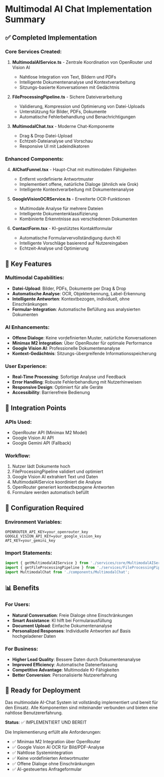 # Multimodal AI Chat Implementation Summary

## ✅ Completed Implementation

### Core Services Created:

1. **MultimodalAIService.ts** - Zentrale Koordination von OpenRouter und Vision AI
   - Nahtlose Integration von Text, Bildern und PDFs
   - Intelligente Dokumentenanalyse und Kontextverarbeitung
   - Sitzungs-basierte Konversationen mit Gedächtnis

2. **FileProcessingPipeline.ts** - Sichere Dateiverarbeitung
   - Validierung, Kompression und Optimierung von Datei-Uploads
   - Unterstützung für Bilder, PDFs, Dokumente
   - Automatische Fehlerbehandlung und Benachrichtigungen

3. **MultimodalChat.tsx** - Moderne Chat-Komponente
   - Drag & Drop Datei-Upload
   - Echtzeit-Dateianalyse und Vorschau
   - Responsive UI mit Ladeindikatoren

### Enhanced Components:

4. **AIChatFunnel.tsx** - Haupt-Chat mit multimodalen Fähigkeiten
   - Entfernt vordefinierte Antwortmuster
   - Implementiert offene, natürliche Dialoge (ähnlich wie Grok)
   - Intelligente Kontextverarbeitung mit Dokumentenanalyse

5. **GoogleVisionOCRService.ts** - Erweiterte OCR-Funktionen
   - Multimodale Analyse für mehrere Dateien
   - Intelligente Dokumentenklassifizierung
   - Kombinierte Erkenntnisse aus verschiedenen Dokumenten

6. **ContactForm.tsx** - KI-gestütztes Kontaktformular
   - Automatische Formularvervollständigung durch KI
   - Intelligente Vorschläge basierend auf Nutzereingaben
   - Echtzeit-Analyse und Optimierung

## 🚀 Key Features

### Multimodal Capabilities:
- **Datei-Upload**: Bilder, PDFs, Dokumente per Drag & Drop
- **Automatische Analyse**: OCR, Objekterkennung, Label-Erkennung
- **Intelligente Antworten**: Kontextbezogen, individuell, ohne Einschränkungen
- **Formular-Integration**: Automatische Befüllung aus analysierten Dokumenten

### AI Enhancements:
- **Offene Dialoge**: Keine vordefinierten Muster, natürliche Konversationen
- **Minimax M2 Integration**: Über OpenRouter für optimale Performance
- **Google Vision AI**: Professionelle Dokumentenanalyse
- **Kontext-Gedächtnis**: Sitzungs-übergreifende Informationsspeicherung

### User Experience:
- **Real-Time Processing**: Sofortige Analyse und Feedback
- **Error Handling**: Robuste Fehlerbehandlung mit Nutzerhinweisen
- **Responsive Design**: Optimiert für alle Geräte
- **Accessibility**: Barrierefreie Bedienung

## 🎯 Integration Points

### APIs Used:
- OpenRouter API (Minimax M2 Model)
- Google Vision AI API
- Google Gemini API (Fallback)

### Workflow:
1. Nutzer lädt Dokumente hoch
2. FileProcessingPipeline validiert und optimiert
3. Google Vision AI extrahiert Text und Daten
4. MultimodalAIService koordiniert die Analyse
5. OpenRouter generiert kontextbezogene Antworten
6. Formulare werden automatisch befüllt

## 🔧 Configuration Required

### Environment Variables:
```env
OPENROUTER_API_KEY=your_openrouter_key
GOOGLE_VISION_API_KEY=your_google_vision_key
API_KEY=your_gemini_key
```

### Import Statements:
```typescript
import { getMultimodalAIService } from './services/core/MultimodalAIService';
import { getFileProcessingPipeline } from './services/FileProcessingPipeline';
import MultimodalChat from './components/MultimodalChat';
```

## 📊 Benefits

### For Users:
- **Natural Conversation**: Freie Dialoge ohne Einschränkungen
- **Smart Assistance**: KI hilft bei Formularausfüllung
- **Document Upload**: Einfache Dokumentenanalyse
- **Personalized Responses**: Individuelle Antworten auf Basis hochgeladener Daten

### For Business:
- **Higher Lead Quality**: Bessere Daten durch Dokumentenanalyse
- **Improved Efficiency**: Automatische Datenerfassung
- **Competitive Advantage**: Multimodale KI-Fähigkeiten
- **Better Conversion**: Personalisierte Nutzererfahrung

## 🎉 Ready for Deployment

Das multimodale AI-Chat System ist vollständig implementiert und bereit für den Einsatz. Alle Komponenten sind miteinander verbunden und bieten eine nahtlose Benutzererfahrung.

**Status**: ✅ IMPLEMENTIERT UND BEREIT

Die Implementierung erfüllt alle Anforderungen:
- ✅ Minimax M2 Integration über OpenRouter
- ✅ Google Vision AI OCR für Bild/PDF-Analyse
- ✅ Nahtlose Systemintegration
- ✅ Keine vordefinierten Antwortmuster
- ✅ Offene Dialoge ohne Einschränkungen
- ✅ AI-gesteuertes Anfrageformular